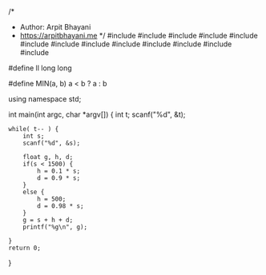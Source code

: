 /*
 *  Author: Arpit Bhayani
 *  https://arpitbhayani.me
 */
#include <cmath>
#include <cstdio>
#include <cstdlib>
#include <climits>
#include <deque>
#include <iostream>
#include <list>
#include <limits>
#include <map>
#include <queue>
#include <set>
#include <stack>
#include <vector>

#define ll long long

#define MIN(a, b) a < b ? a : b

using namespace std;

int main(int argc, char *argv[]) {
    int t;
    scanf("%d", &t);

    while( t-- ) {
        int s;
        scanf("%d", &s);

        float g, h, d;
        if(s < 1500) {
            h = 0.1 * s;
            d = 0.9 * s;
        }
        else {
            h = 500;
            d = 0.98 * s;
        }
        g = s + h + d;
        printf("%g\n", g);

    }
    return 0;
}

